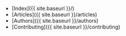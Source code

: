 - [Index]({{ site.baseurl }}/)
- [Articles]({{ site.baseurl }}/articles)
- [Authors]({{ site.baseurl }}/authors)
- [Contributing]({{ site.baseurl }}/contributing)

